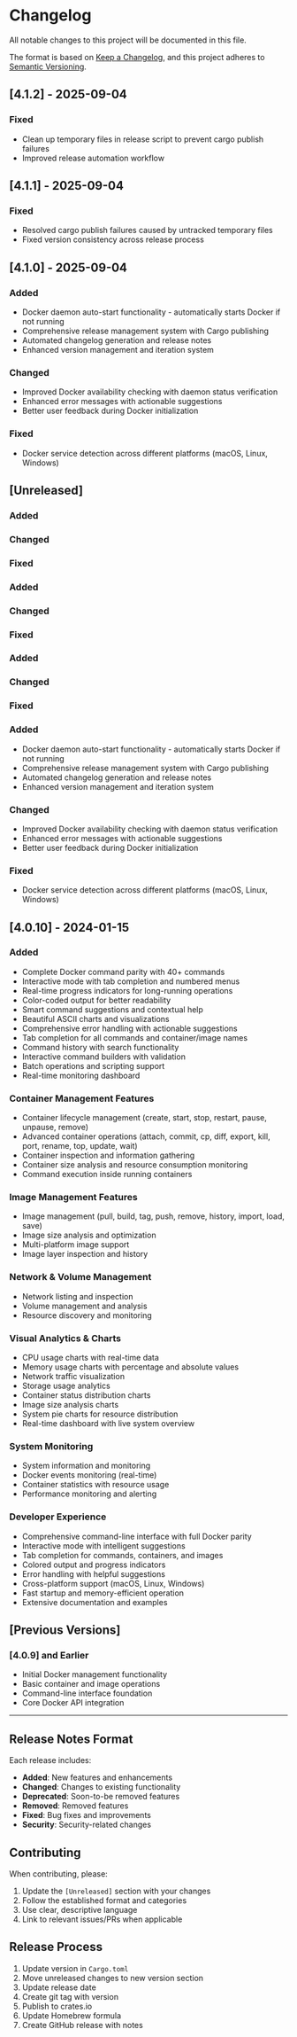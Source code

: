 # Changelog

All notable changes to this project will be documented in this file.

The format is based on [Keep a Changelog](https://keepachangelog.com/en/1.0.0/),
and this project adheres to [Semantic Versioning](https://semver.org/spec/v2.0.0.html).

## [4.1.2] - 2025-09-04

### Fixed
- Clean up temporary files in release script to prevent cargo publish failures
- Improved release automation workflow

## [4.1.1] - 2025-09-04

### Fixed  
- Resolved cargo publish failures caused by untracked temporary files
- Fixed version consistency across release process

## [4.1.0] - 2025-09-04

### Added
- Docker daemon auto-start functionality - automatically starts Docker if not running
- Comprehensive release management system with Cargo publishing  
- Automated changelog generation and release notes
- Enhanced version management and iteration system

### Changed
- Improved Docker availability checking with daemon status verification
- Enhanced error messages with actionable suggestions
- Better user feedback during Docker initialization

### Fixed
- Docker service detection across different platforms (macOS, Linux, Windows)

## [Unreleased]

### Added

### Changed

### Fixed


### Added

### Changed

### Fixed


### Added

### Changed

### Fixed


### Added
- Docker daemon auto-start functionality - automatically starts Docker if not running
- Comprehensive release management system with Cargo publishing
- Automated changelog generation and release notes
- Enhanced version management and iteration system

### Changed
- Improved Docker availability checking with daemon status verification
- Enhanced error messages with actionable suggestions
- Better user feedback during Docker initialization

### Fixed
- Docker service detection across different platforms (macOS, Linux, Windows)

## [4.0.10] - 2024-01-15

### Added
- Complete Docker command parity with 40+ commands
- Interactive mode with tab completion and numbered menus
- Real-time progress indicators for long-running operations
- Color-coded output for better readability
- Smart command suggestions and contextual help
- Beautiful ASCII charts and visualizations
- Comprehensive error handling with actionable suggestions
- Tab completion for all commands and container/image names
- Command history with search functionality
- Interactive command builders with validation
- Batch operations and scripting support
- Real-time monitoring dashboard

### Container Management Features
- Container lifecycle management (create, start, stop, restart, pause, unpause, remove)
- Advanced container operations (attach, commit, cp, diff, export, kill, port, rename, top, update, wait)
- Container inspection and information gathering
- Container size analysis and resource consumption monitoring
- Command execution inside running containers

### Image Management Features
- Image management (pull, build, tag, push, remove, history, import, load, save)
- Image size analysis and optimization
- Multi-platform image support
- Image layer inspection and history

### Network & Volume Management
- Network listing and inspection
- Volume management and analysis
- Resource discovery and monitoring

### Visual Analytics & Charts
- CPU usage charts with real-time data
- Memory usage charts with percentage and absolute values
- Network traffic visualization
- Storage usage analytics
- Container status distribution charts
- Image size analysis charts
- System pie charts for resource distribution
- Real-time dashboard with live system overview

### System Monitoring
- System information and monitoring
- Docker events monitoring (real-time)
- Container statistics with resource usage
- Performance monitoring and alerting

### Developer Experience
- Comprehensive command-line interface with full Docker parity
- Interactive mode with intelligent suggestions
- Tab completion for commands, containers, and images
- Colored output and progress indicators
- Error handling with helpful suggestions
- Cross-platform support (macOS, Linux, Windows)
- Fast startup and memory-efficient operation
- Extensive documentation and examples

## [Previous Versions]

### [4.0.9] and Earlier
- Initial Docker management functionality
- Basic container and image operations
- Command-line interface foundation
- Core Docker API integration

---

## Release Notes Format

Each release includes:
- **Added**: New features and enhancements
- **Changed**: Changes to existing functionality
- **Deprecated**: Soon-to-be removed features
- **Removed**: Removed features
- **Fixed**: Bug fixes and improvements
- **Security**: Security-related changes

## Contributing

When contributing, please:
1. Update the `[Unreleased]` section with your changes
2. Follow the established format and categories
3. Use clear, descriptive language
4. Link to relevant issues/PRs when applicable

## Release Process

1. Update version in `Cargo.toml`
2. Move unreleased changes to new version section
3. Update release date
4. Create git tag with version
5. Publish to crates.io
6. Update Homebrew formula
7. Create GitHub release with notes
